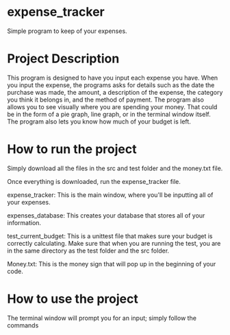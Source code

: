 # expense_tracker

Simple program to keep of your expenses.

# Project Description
This program is designed to have you input each expense you have. When you input the expense, the programs asks for details such as the date the purchase was made, the amount, a description of the expense, the category you think it belongs in, and the method of payment. The program also allows you to see visually where you are spending your money. That could be in the form of a pie graph, line graph, or in the terminal window itself. The program also lets you know how much of your budget is left.

# How to run the project
Simply download all the files in the src and test folder and the money.txt file.

Once everything is downloaded, run the expense_tracker file. 

expense_tracker: This is the main window, where you'll be inputting all of your expenses.

expenses_database: This creates your database that stores all of your information.

test_current_budget: This is a unittest file that makes sure your budget is correctly calculating. Make sure that when you are running the test, you are in the same directory as the test folder and the src folder.

Money.txt: This is the money sign that will pop up in the beginning of your code.

# How to use the project
The terminal window will prompt you for an input; simply follow the commands
